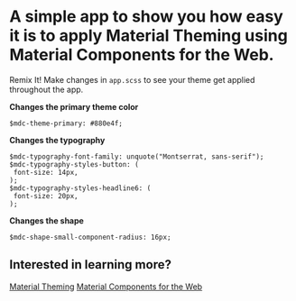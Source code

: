 # A simple app to show you how easy it is to apply Material Theming using Material Components for the Web.

Remix It! Make changes in `app.scss` to see your theme get applied throughout the app.

**Changes the primary theme color**
```
$mdc-theme-primary: #880e4f;
```

**Changes the typography**
```
$mdc-typography-font-family: unquote("Montserrat, sans-serif");
$mdc-typography-styles-button: (
 font-size: 14px,
);
$mdc-typography-styles-headline6: (
 font-size: 20px,
);
```

**Changes the shape**
```
$mdc-shape-small-component-radius: 16px;
```

## Interested in learning more?
[Material Theming](http://bit.ly/2OGLLgI)
[Material Components for the Web](http://bit.ly/2B2rMWf)
